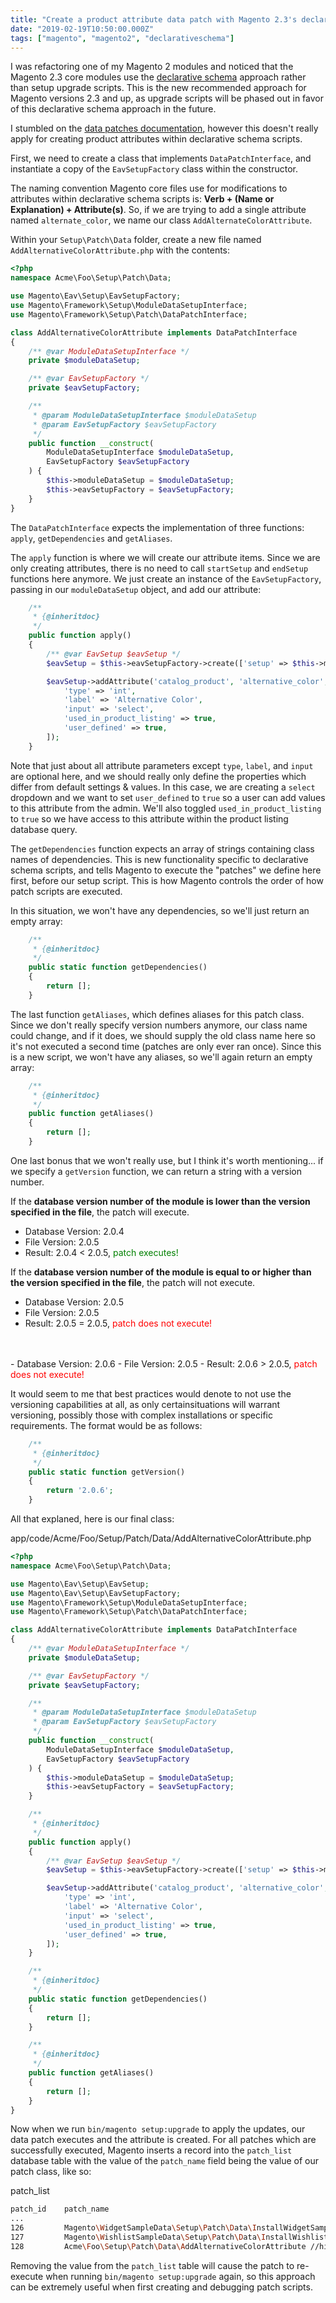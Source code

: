 ```yaml
---
title: "Create a product attribute data patch with Magento 2.3's declarative schema"
date: "2019-02-19T10:50:00.000Z"
tags: ["magento", "magento2", "declarativeschema"]
---
```


I was refactoring one of my Magento 2 modules and noticed that the Magento 2.3 core modules use the <a href="https://devdocs.magento.com/guides/v2.3/extension-dev-guide/declarative-schema/" target="_blank">declarative schema</a> approach rather than setup upgrade scripts. This  is the new recommended approach for Magento versions 2.3 and up, as upgrade scripts will be phased out in favor of this declarative schema approach in the future.

I stumbled on the <a href="https://devdocs.magento.com/guides/v2.3/extension-dev-guide/declarative-schema/data-patches.html" target="_blank">data patches documentation</a>, however this doesn't really apply for creating product attributes within declarative schema scripts.

First, we need to create a class that implements `DataPatchInterface`, and instantiate a copy of the `EavSetupFactory` class within the constructor.

The naming convention Magento core files use for modifications to attributes within declarative schema scripts is: **Verb + (Name or Explanation) + Attribute(s)**. So, if we are trying to add a single attribute named `alternate_color`, we name our class `AddAlternateColorAttribute`.

Within your `Setup\Patch\Data` folder, create a new file named `AddAlternativeColorAttribute.php` with the contents:

```php
<?php
namespace Acme\Foo\Setup\Patch\Data;

use Magento\Eav\Setup\EavSetupFactory;
use Magento\Framework\Setup\ModuleDataSetupInterface;
use Magento\Framework\Setup\Patch\DataPatchInterface;

class AddAlternativeColorAttribute implements DataPatchInterface
{
    /** @var ModuleDataSetupInterface */
    private $moduleDataSetup;

    /** @var EavSetupFactory */
    private $eavSetupFactory;

    /**
     * @param ModuleDataSetupInterface $moduleDataSetup
     * @param EavSetupFactory $eavSetupFactory
     */
    public function __construct(
        ModuleDataSetupInterface $moduleDataSetup,
        EavSetupFactory $eavSetupFactory
    ) {
        $this->moduleDataSetup = $moduleDataSetup;
        $this->eavSetupFactory = $eavSetupFactory;
    }
}
```

The `DataPatchInterface` expects the implementation of three functions: `apply`, `getDependencies` and `getAliases`. 

The `apply` function is where we will create our attribute items. Since we are only creating attributes, there is no need to call `startSetup` and `endSetup` functions here anymore. We just create an instance of the `EavSetupFactory`, passing in our `moduleDataSetup` object, and add our attribute:

```php
    /**
     * {@inheritdoc}
     */
    public function apply()
    {
        /** @var EavSetup $eavSetup */
        $eavSetup = $this->eavSetupFactory->create(['setup' => $this->moduleDataSetup]);

        $eavSetup->addAttribute('catalog_product', 'alternative_color', [
            'type' => 'int',
            'label' => 'Alternative Color',
            'input' => 'select',
            'used_in_product_listing' => true,
            'user_defined' => true,
        ]);
    }
```

Note that just about all attribute parameters except `type`, `label`, and `input` are optional here, and we should really only define the properties which differ from default settings & values. In this case, we are creating a `select` dropdown and we want to set `user_defined` to `true` so a user can add values to this attribute from the admin. We'll also toggled `used_in_product_listing` to `true` so we have access to this attribute within the product listing database query.

The `getDependencies` function expects an array of strings containing class names of dependencies. This is new functionality specific to declarative schema scripts, and tells Magento to execute the "patches" we define here first, before our setup script. This is how Magento controls the order of how patch scripts are executed.

In this situation, we won't have any dependencies, so we'll just return an empty array:

```php
    /**
     * {@inheritdoc}
     */
    public static function getDependencies()
    {
        return [];
    }
```

The last function `getAliases`, which defines aliases for this patch class. Since we don't really specify version numbers anymore, our class name could change, and if it does, we should supply the old class name here so it's not executed a second time (patches are only ever ran once). Since this is a new script, we won't have any aliases, so we'll again return an empty array:

```php
    /**
     * {@inheritdoc}
     */
    public function getAliases()
    {
        return [];
    }
```

One last bonus that we won't really use, but I think it's worth mentioning... if we specify a `getVersion` function, we can return a string with a version number.

If the **database version number of the module is lower than the version specified in the file**, the patch will execute.

- Database Version: 2.0.4
- File Version: 2.0.5
- Result: 2.0.4 < 2.0.5, <span style="color: green;">patch executes!</span>

If the **database version number of the module is equal to or higher than the version specified in the file**, the patch will not execute.

- Database Version: 2.0.5
- File Version: 2.0.5
- Result: 2.0.5 = 2.0.5, <span style="color: red;">patch does not execute!</span>
<br />
<br />
- Database Version: 2.0.6
- File Version: 2.0.5
- Result: 2.0.6 > 2.0.5, <span style="color: red;">patch does not execute!</span>

It would seem to me that best practices would denote to not use the versioning capabilities at all, as only certainsituations will warrant versioning, possibly those with complex installations or specific requirements. The format would be as follows:

```php
    /**
     * {@inheritdoc}
     */
    public static function getVersion()
    {
        return '2.0.6';
    }
```

All that explaned, here is our final class:

<div class="gatsby-code-title">app/code/Acme/Foo/Setup/Patch/Data/AddAlternativeColorAttribute.php</div>

```php
<?php
namespace Acme\Foo\Setup\Patch\Data;

use Magento\Eav\Setup\EavSetup;
use Magento\Eav\Setup\EavSetupFactory;
use Magento\Framework\Setup\ModuleDataSetupInterface;
use Magento\Framework\Setup\Patch\DataPatchInterface;

class AddAlternativeColorAttribute implements DataPatchInterface
{
    /** @var ModuleDataSetupInterface */
    private $moduleDataSetup;

    /** @var EavSetupFactory */
    private $eavSetupFactory;

    /**
     * @param ModuleDataSetupInterface $moduleDataSetup
     * @param EavSetupFactory $eavSetupFactory
     */
    public function __construct(
        ModuleDataSetupInterface $moduleDataSetup,
        EavSetupFactory $eavSetupFactory
    ) {
        $this->moduleDataSetup = $moduleDataSetup;
        $this->eavSetupFactory = $eavSetupFactory;
    }

    /**
     * {@inheritdoc}
     */
    public function apply()
    {
        /** @var EavSetup $eavSetup */
        $eavSetup = $this->eavSetupFactory->create(['setup' => $this->moduleDataSetup]);

        $eavSetup->addAttribute('catalog_product', 'alternative_color', [
            'type' => 'int',
            'label' => 'Alternative Color',
            'input' => 'select',
            'used_in_product_listing' => true,
            'user_defined' => true,
        ]);
    }

    /**
     * {@inheritdoc}
     */
    public static function getDependencies()
    {
        return [];
    }

    /**
     * {@inheritdoc}
     */
    public function getAliases()
    {
        return [];
    }
}
```

Now when we run `bin/magento setup:upgrade` to apply the updates, our data patch executes and the attribute is created. For all patches which are successfully executed, Magento inserts a record into the `patch_list` database table with the value of the `patch_name` field being the value of our patch class, like so:

<div class="gatsby-code-title">patch_list</div>

```bash
patch_id    patch_name
...
126         Magento\WidgetSampleData\Setup\Patch\Data\InstallWidgetSampleData
127         Magento\WishlistSampleData\Setup\Patch\Data\InstallWishlistSampleData
128         Acme\Foo\Setup\Patch\Data\AddAlternativeColorAttribute //highlight-line
```

Removing the value from the `patch_list` table will cause the patch to re-execute when running `bin/magento setup:upgrade` again, so this approach can be extremely useful when first creating and debugging patch scripts.
